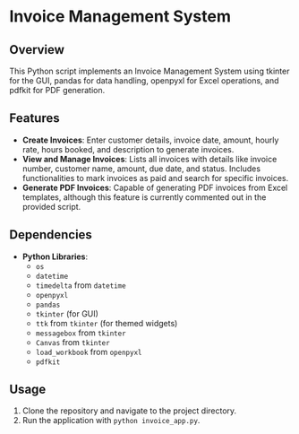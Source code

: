 # Invoice Management System

## Overview
This Python script implements an Invoice Management System using tkinter for the GUI, pandas for data handling, openpyxl for Excel operations, and pdfkit for PDF generation.

## Features
- **Create Invoices**: Enter customer details, invoice date, amount, hourly rate, hours booked, and description to generate invoices.
- **View and Manage Invoices**: Lists all invoices with details like invoice number, customer name, amount, due date, and status. Includes functionalities to mark invoices as paid and search for specific invoices.
- **Generate PDF Invoices**: Capable of generating PDF invoices from Excel templates, although this feature is currently commented out in the provided script.

## Dependencies
- **Python Libraries**:
  - `os`
  - `datetime`
  - `timedelta` from `datetime`
  - `openpyxl`
  - `pandas`
  - `tkinter` (for GUI)
  - `ttk` from `tkinter` (for themed widgets)
  - `messagebox` from `tkinter`
  - `Canvas` from `tkinter`
  - `load_workbook` from `openpyxl`
  - `pdfkit`

## Usage
1. Clone the repository and navigate to the project directory.
2. Run the application with `python invoice_app.py`.
